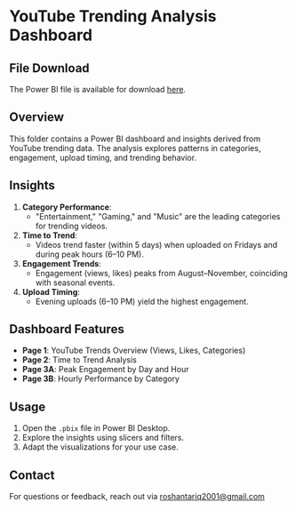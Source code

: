 # YouTube Trending Analysis Dashboard

## File Download
The Power BI file is available for download [here](https://drive.google.com/drive/folders/1L7SJ4Tu8c480OQi6djnCua8g5QKOYbpm?usp=drive_link).

## Overview
This folder contains a Power BI dashboard and insights derived from YouTube trending data. The analysis explores patterns in categories, engagement, upload timing, and trending behavior.

## Insights
1. **Category Performance**:
   - "Entertainment," "Gaming," and "Music" are the leading categories for trending videos.
2. **Time to Trend**:
   - Videos trend faster (within 5 days) when uploaded on Fridays and during peak hours (6–10 PM).
3. **Engagement Trends**:
   - Engagement (views, likes) peaks from August–November, coinciding with seasonal events.
4. **Upload Timing**:
   - Evening uploads (6–10 PM) yield the highest engagement.

## Dashboard Features
- **Page 1**: YouTube Trends Overview (Views, Likes, Categories)
- **Page 2**: Time to Trend Analysis
- **Page 3A**: Peak Engagement by Day and Hour
- **Page 3B**: Hourly Performance by Category

## Usage
1. Open the `.pbix` file in Power BI Desktop.
2. Explore the insights using slicers and filters.
3. Adapt the visualizations for your use case.

## Contact
For questions or feedback, reach out via roshantariq2001@gmail.com
